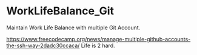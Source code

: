 # WorkLifeBalance_Git
Maintain Work Life Balance with multiple Git Account.

https://www.freecodecamp.org/news/manage-multiple-github-accounts-the-ssh-way-2dadc30ccaca/
Life is 2 hard.
